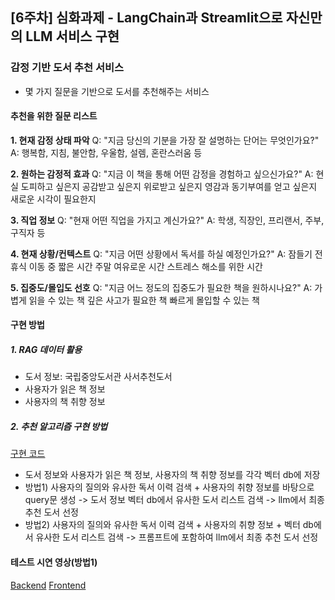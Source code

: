 ## [6주차] 심화과제 - LangChain과 Streamlit으로 자신만의 LLM 서비스 구현

### 감정 기반 도서 추천 서비스

- 몇 가지 질문을 기반으로 도서를 추천해주는 서비스

#### 추천을 위한 질문 리스트

**1. 현재 감정 상태 파악**
Q: "지금 당신의 기분을 가장 잘 설명하는 단어는 무엇인가요?"
A: 행복함, 지침, 불안함, 우울함, 설렘, 혼란스러움 등

**2. 원하는 감정적 효과**
Q: "지금 이 책을 통해 어떤 감정을 경험하고 싶으신가요?"
A: 현실 도피하고 싶은지
공감받고 싶은지
위로받고 싶은지
영감과 동기부여를 얻고 싶은지
새로운 시각이 필요한지

**3. 직업 정보**
Q: "현재 어떤 직업을 가지고 계신가요?"
A: 학생, 직장인, 프리랜서, 주부, 구직자 등

**4. 현재 상황/컨텍스트**
Q: "지금 어떤 상황에서 독서를 하실 예정인가요?"
A: 잠들기 전 휴식
이동 중 짧은 시간
주말 여유로운 시간
스트레스 해소를 위한 시간

**5. 집중도/몰입도 선호**
Q: "지금 어느 정도의 집중도가 필요한 책을 원하시나요?"
A: 가볍게 읽을 수 있는 책
깊은 사고가 필요한 책
빠르게 몰입할 수 있는 책

#### 구현 방법

##### 1. RAG 데이터 활용

- 도서 정보: 국립중앙도서관 사서추천도서
- 사용자가 읽은 책 정보
- 사용자의 책 취향 정보

##### 2. 추천 알고리즘 구현 방법

[구현 코드](https://github.com/paran22/book-recommendation-backend/blob/main/book-recommandation.ipynb)

- 도서 정보와 사용자가 읽은 책 정보, 사용자의 책 취향 정보를 각각 벡터 db에 저장
- 방법1) 사용자의 질의와 유사한 독서 이력 검색 + 사용자의 취향 정보를 바탕으로 query문 생성 -> 도서 정보 벡터 db에서 유사한 도서 리스트 검색 -> llm에서 최종 추천 도서 선정
- 방법2) 사용자의 질의와 유사한 독서 이력 검색 + 사용자의 취향 정보 + 벡터 db에서 유사한 도서 리스트 검색 -> 프롬프트에 포함하여 llm에서 최종 추천 도서 선정

#### 테스트 시연 영상(방법1)

[Backend](https://github.com/paran22/book-recommendation-backend)
[Frontend](https://github.com/paran22/book-recommendation-frontend)
